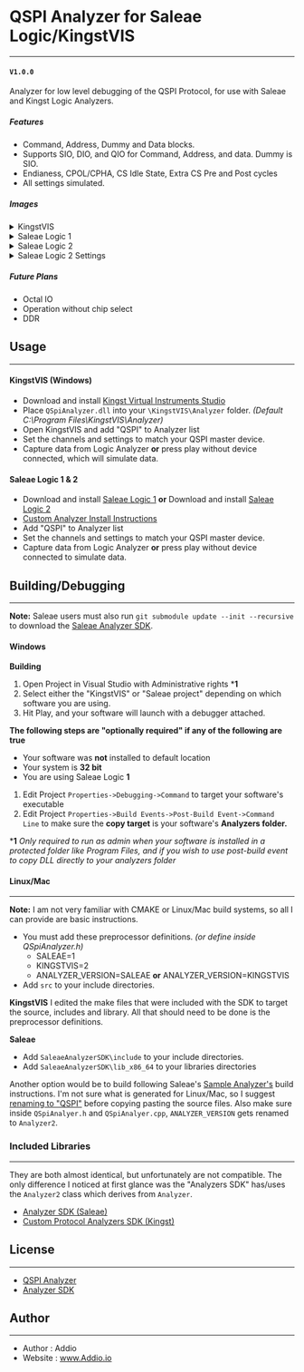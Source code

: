 # QSPI Analyzer for Saleae Logic/KingstVIS
---
#### `V1.0.0`

Analyzer for low level debugging of the QSPI Protocol, for use with Saleae and Kingst Logic Analyzers.

##### Features
- Command, Address, Dummy and Data blocks.
- Supports SIO, DIO, and QIO for Command, Address, and data. Dummy is SIO.
- Endianess, CPOL/CPHA, CS Idle State, Extra CS Pre and Post cycles
- All settings simulated.

##### Images
<details closed>
  <summary>KingstVIS</summary>
    <IMG src="https://github.com/AddioElectronics/QSPI-Analyzer/Images/KingstVIS_Simulation.jpg"/>
</details>
<details closed>
  <summary>Saleae Logic 1</summary>
  <IMG src="https://github.com/AddioElectronics/QSPI-Analyzer/Images/SaleaeLogic_Simulation.jpg"/>
</details>
<details closed>
  <summary>Saleae Logic 2</summary>
  <IMG src="https://github.com/AddioElectronics/QSPI-Analyzer/Images/SaleaeLogic2_Simulation.jpg"/>
</details>
<details closed>
  <summary>Saleae Logic 2 Settings</summary>
  <IMG src="https://github.com/AddioElectronics/QSPI-Analyzer/Images/SaleaeLogic2_Settings.jpg" />
</details>


##### Future Plans
- Octal IO
- Operation without chip select
- DDR



## Usage
---
#### KingstVIS (Windows)
- Download and install [Kingst Virtual Instruments Studio][king]
- Place `QSpiAnalyzer.dll` into your `\KingstVIS\Analyzer` folder. *(Default C:\Program Files\KingstVIS\Analyzer\)*
- Open KingstVIS and add "QSPI" to Analyzer list
- Set the channels and settings to match your QSPI master device.
- Capture data from Logic Analyzer **or** press play without device connected, which will simulate data.

#### Saleae Logic 1 & 2
- Download and install [Saleae Logic 1][logic1] **or** Download and install [Saleae Logic 2][logic2]
- [Custom Analyzer Install Instructions][logictutorial]
- Add "QSPI" to Analyzer list
- Set the channels and settings to match your QSPI master device.
- Capture data from Logic Analyzer **or** press play without device connected to simulate data.

## Building/Debugging
---
**Note:** Saleae users must also run `git submodule update --init --recursive` to download the [Saleae Analyzer SDK][asdk].
#### Windows

**Building**
1. Open Project in Visual Studio with Administrative rights ***1**
2. Select either the "KingstVIS" or "Saleae project" depending on which software you are using.
3. Hit Play, and your software will launch with a debugger attached.

**The following steps are "optionally required" if any of the following are true**
- Your software was **not** installed to default location
- Your system is **32 bit**
- You are using Saleae Logic **1**

1. Edit Project `Properties->Debugging->Command` to target your software's executable
2. Edit Project `Properties->Build Events->Post-Build Event->Command Line` to make sure the **copy target** is your software's **Analyzers folder.**



***1** *Only required to run as admin when your software is installed in a protected folder like Program Files, and if you wish to use post-build event to copy DLL directly to your analyzers folder*

#### Linux/Mac
---
**Note:** I am not very familiar with CMAKE or Linux/Mac build systems, so all I can provide are basic instructions.
- You must add these preprocessor definitions. *(or define inside QSpiAnalyzer.h)*
    - SALEAE=1 
    - KINGSTVIS=2
    - ANALYZER_VERSION=SALEAE **or** ANALYZER_VERSION=KINGSTVIS
- Add `src` to your include directories.

**KingstVIS**
I edited the make files that were included with the SDK to target the source, includes and library. 
All that should need to be done is the preprocessor definitions.

**Saleae**
- Add `SaleaeAnalyzerSDK\include` to your include directories.
- Add `SaleaeAnalyzerSDK\lib_x86_64` to your libraries directories

Another option would be to build following Saleae's [Sample Analyzer's][sampleanalyzer] build instructions.
I'm not sure what is generated for Linux/Mac, so I suggest [renaming to "QSPI"](https://github.com/saleae/SampleAnalyzer/tree/master#renaming-your-analyzer) before copying pasting the source files.
Also make sure inside `QSpiAnalyer.h` and `QSpiAnalyer.cpp`, `ANALYZER_VERSION` gets renamed to `Analyzer2`.

### Included Libraries
---
They are both almost identical, but unfortunately are not compatible.
The only difference I noticed at first glance was the "Analyzers SDK" has/uses the `Analyzer2` class which derives from `Analyzer`.
- [Analyzer SDK (Saleae)][asdk] 
- [Custom Protocol Analyzers SDK (Kingst)][kingsdk]

## License
---
- [QSPI Analyzer](https://github.com/AddioElectronics/QSPI-Analyzer/LICENSE)
- [Analyzer SDK](https://github.com/AddioElectronics/QSPI-Analyzer/SDK_LICENSE)
## Author
---
- Author : Addio
- Website : www.Addio.io

[asdk]:https://github.com/saleae/AnalyzerSDK
[king]:http://www.qdkingst.com/en/download
[kingsdk]:http://www.qdkingst.com/download/vis_sdk
[logic1]:https://support.saleae.com/logic-software/legacy-software/older-software-releases#logic-1-x-download-links
[logic2]:https://www.saleae.com/downloads/
[logictutorial]:https://support.saleae.com/faq/technical-faq/setting-up-developer-directory
[sampleanalyzer]:https://github.com/saleae/SampleAnalyzer/tree/master
